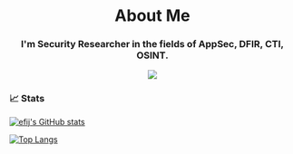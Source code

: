<h1 align="center">About Me</h1>
<h3 align="center">I'm Security Researcher in the fields of AppSec, DFIR, CTI, OSINT.</h3>

<div align="center">
  <img src="https://komarev.com/ghpvc/?username=efij&abbreviated=true&base=1100&style=for-the-badge"/>
</div>


### :chart_with_upwards_trend: Stats

[![efij's GitHub stats](https://github-readme-stats.vercel.app/api?username=efij&hide=issues&show_icons=true&theme=cobalt)](https://github.com/efij/github-readme-stats)

[![Top Langs](https://github-readme-stats.vercel.app/api/top-langs/?username=efij&layout=compact&theme=cobalt)](https://github.com/anuraghazra/github-readme-stats)
